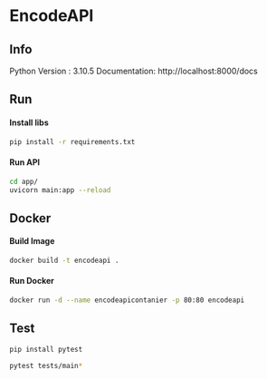 # EncodeAPI

## Info

Python Version : 3.10.5
Documentation: http://localhost:8000/docs

## Run

#### Install libs
```bash
pip install -r requirements.txt
```

####  Run API
```bash
cd app/
uvicorn main:app --reload
```

## Docker

#### Build Image
```bash
docker build -t encodeapi .
```

#### Run Docker
```bash
docker run -d --name encodeapicontanier -p 80:80 encodeapi
```

## Test

```bash
pip install pytest
```

```bash
pytest tests/main*
```

